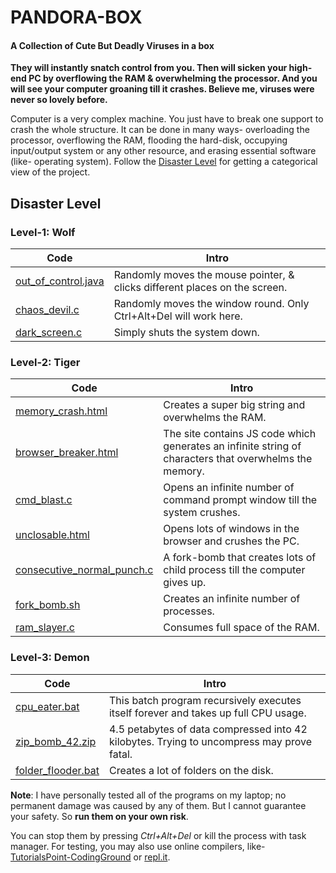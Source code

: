 # PANDORA-BOX
#### A Collection of Cute But Deadly Viruses in a box

**They will instantly snatch control from you. Then will sicken your high-end PC by overflowing the RAM & overwhelming the processor. And you will see your computer groaning till it crashes. Believe me, viruses were never so lovely before.**

Computer is a very complex machine. You just have to break one support to crash the whole structure. It can be done in many ways- overloading the processor, overflowing the RAM, flooding the hard-disk, occupying input/output system or any other resource, and erasing essential software (like- operating system). Follow the [Disaster Level](#disaster-level) for getting a categorical view of the project.

## Disaster Level

### Level-1: Wolf
Code | Intro
--- | --- 
[out_of_control.java](https://github.com/Sanix-Darker/PANDORA-BOXout_of_control.java) | Randomly moves the mouse pointer, & clicks different places on the screen.
[chaos_devil.c](https://github.com/Sanix-Darker/PANDORA-BOXchaos_devil.c) | Randomly moves the window round. Only Ctrl+Alt+Del will work here.
[dark_screen.c](https://github.com/Sanix-Darker/PANDORA-BOXdark_screen.c) | Simply shuts the system down.

### Level-2: Tiger
Code | Intro
--- | --- 
[memory_crash.html](https://github.com/Sanix-Darker/PANDORA-BOXmemory_crash.html) | Creates a super big string and overwhelms the RAM.
[browser_breaker.html](https://github.com/Sanix-Darker/PANDORA-BOXbrowser_breaker.html) | The site contains JS code which generates an infinite string of characters that overwhelms the memory. 
[cmd_blast.c](https://github.com/Sanix-Darker/PANDORA-BOXcmd_blast.c) | Opens an infinite number of command prompt window till the system crushes.
[unclosable.html](https://github.com/Sanix-Darker/PANDORA-BOXunclosable.html) | Opens lots of windows in the browser and crushes the PC.
[consecutive_normal_punch.c](https://github.com/Sanix-Darker/PANDORA-BOXconsecutive_normal_punch.c) | A fork-bomb that creates lots of child process till the computer gives up.
[fork_bomb.sh](https://github.com/Sanix-Darker/PANDORA-BOXfork_bomb.sh) | Creates an infinite number of processes.
[ram_slayer.c](https://github.com/Sanix-Darker/PANDORA-BOXram_slayer.c) | Consumes full space of the RAM.

### Level-3: Demon
Code | Intro
--- | --- 
[cpu_eater.bat](https://github.com/Sanix-Darker/PANDORA-BOXcpu_eater.bat) | This batch program recursively executes itself forever and takes up full CPU usage.
[zip_bomb_42.zip](https://github.com/Sanix-Darker/PANDORA-BOXzip_bomb_42.zip) | 4.5 petabytes of data compressed into 42 kilobytes. Trying to uncompress may prove fatal.
[folder_flooder.bat](https://github.com/Sanix-Darker/PANDORA-BOXfolder_flooder.bat) | Creates a lot of folders on the disk.


**Note**: I have personally tested all of the programs on my laptop; no permanent damage was caused by any of them. But I cannot guarantee your safety. So **run them on your own risk**. 

You can stop them by pressing *Ctrl+Alt+Del* or kill the process with task manager. For testing, you may also use online compilers, like- [TutorialsPoint-CodingGround](https://www.tutorialspoint.com/codingground.htm) or [repl.it](https://repl.it/languages).
